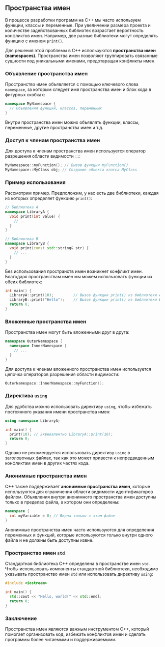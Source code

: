 ## Пространства имен

В процессе разработки программ на C++ мы часто используем функции, классы и переменные. При увеличении размера проекта и количестве задействованных библиотек возрастает вероятность конфликтов имен. Например, две разные библиотеки могут определять функцию с именем `print()`. 

Для решения этой проблемы в C++ используются **пространства имен (namespaces)**. Пространства имен позволяют группировать связанные сущности под уникальными именами, предотвращая конфликты имен.

### Объявление пространства имен

Пространство имен объявляется с помощью ключевого слова `namespace`, за которым следует имя пространства имен и блок кода в фигурных скобках:

```c++
namespace MyNamespace {
  // Объявления функций, классов, переменных
}
```

Внутри пространства имен можно объявлять функции, классы, переменные, другие пространства имен и т.д.

### Доступ к членам пространства имен

Для доступа к членам пространства имен используется оператор разрешения области видимости `::`:

```c++
MyNamespace::myFunction(); // Вызов функции myFunction()
MyNamespace::MyClass obj; // Создание объекта класса MyClass
```

### Пример использования

Рассмотрим пример. Предположим, у нас есть две библиотеки, каждая из которых определяет функцию `print()`:

```c++
// Библиотека A
namespace LibraryA {
  void print(int value) {
    // ...
  }
}

// Библиотека B
namespace LibraryB {
  void print(const std::string& str) {
    // ...
  }
}
```

Без использования пространств имен возникнет конфликт имен. Благодаря пространствам имен мы можем использовать функции из обеих библиотек:

```c++
int main() {
  LibraryA::print(10);         // Вызов функции print() из библиотеки A
  LibraryB::print("Hello");    // Вызов функции print() из библиотеки B
  return 0;
}
```

### Вложенные пространства имен

Пространства имен могут быть вложенными друг в друга:

```c++
namespace OuterNamespace {
  namespace InnerNamespace {
    // ...
  }
}
```

Для доступа к членам вложенного пространства имен используется цепочка операторов разрешения области видимости:

```c++
OuterNamespace::InnerNamespace::myFunction();
```

### Директива `using`

Для удобства можно использовать директиву `using`, чтобы избежать постоянного указания имени пространства имен:

```c++
using namespace LibraryA;

int main() {
  print(10); // Эквивалентно LibraryA::print(10);
  return 0;
}
```

Однако не рекомендуется использовать директиву `using` в заголовочных файлах, так как это может привести к непредвиденным конфликтам имен в других частях кода.

### Анонимные пространства имен

C++ также поддерживает **анонимные пространства имен**, которые используются для ограничения области видимости идентификаторов файлом. Объявления внутри анонимного пространства имен доступны только в пределах файла, в котором они определены:

```c++
namespace {
  int myVariable = 0; // Видна только в этом файле
}
```

Анонимные пространства имен часто используются для определения переменных и функций, которые используются только внутри одного файла и не должны быть доступны извне.

### Пространство имен `std`

Стандартная библиотека C++ определена в пространстве имен `std`. Чтобы использовать компоненты стандартной библиотеки, необходимо указывать пространство имен `std` или использовать директиву `using`:

```c++
#include <iostream>

int main() {
  std::cout << "Hello, world!" << std::endl;
  return 0;
}
```

### Заключение

Пространства имен являются важным инструментом C++, который помогает организовать код, избежать конфликтов имен и сделать программы более читаемыми и поддерживаемыми. 
